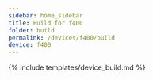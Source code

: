 ```yaml
---
sidebar: home_sidebar
title: Build for f400
folder: build
permalink: /devices/f400/build
device: f400
---
```

{% include templates/device_build.md %}
